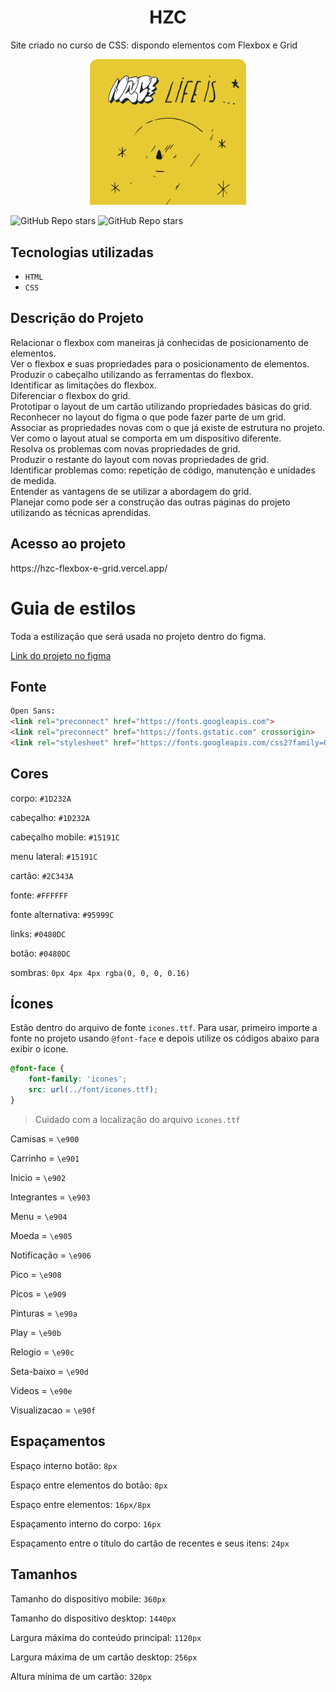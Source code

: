 <h1 align="center">HZC</h1>
 

Site criado no curso de CSS: dispondo elementos com Flexbox e Grid

<p align="center">
<img src="https://github.com/custodiowm/HZC--Flexbox-e-Grid/blob/main/assets/img/banner-mobile_1.png"/ width="250px">
</p>

<img alt="GitHub Repo stars" src="https://img.shields.io/github/stars/wmc/stars?label=Stars&style=social">
<img alt="GitHub Repo stars" src="https://img.shields.io/badge/ HTML - CSS -yellow">

## Tecnologias utilizadas
- ``HTML``
- ``CSS``

## Descrição do Projeto
Relacionar o flexbox com maneiras já conhecidas de posicionamento de elementos.</br>
Ver o flexbox e suas propriedades para o posicionamento de elementos.</br>
Produzir o cabeçalho utilizando as ferramentas do flexbox.</br>
Identificar as limitações do flexbox.</br>
Diferenciar o flexbox do grid.</br>
Prototipar o layout de um cartão utilizando propriedades básicas do grid.</br>
Reconhecer no layout do figma o que pode fazer parte de um grid.</br>
Associar as propriedades novas com o que já existe de estrutura no projeto.</br>
Ver como o layout atual se comporta em um dispositivo diferente.</br>
Resolva os problemas com novas propriedades de grid.</br>
Produzir o restante do layout com novas propriedades de grid.</br>
Identificar problemas como: repetição de código, manutenção e unidades de medida.</br>
Entender as vantagens de se utilizar a abordagem do grid.</br>
Planejar como pode ser a construção das outras páginas do projeto utilizando as técnicas aprendidas.</br>

## Acesso ao projeto

<P> https://hzc-flexbox-e-grid.vercel.app/ </p>

# Guia de estilos

Toda a estilização que será usada no projeto dentro do figma.

[Link do projeto no figma](https://www.figma.com/file/ibWktwVpnog76rMYOdVhks/Dispondo-elementos-com-flexbox-e-grid?node-id=54%3A2358)

## Fonte

```html
Open Sans:
<link rel="preconnect" href="https://fonts.googleapis.com">
<link rel="preconnect" href="https://fonts.gstatic.com" crossorigin>
<link rel="stylesheet" href="https://fonts.googleapis.com/css2?family=Open+Sans:wght@400;600;700&display=swap">
```

## Cores

corpo: `#1D232A`

cabeçalho: `#1D232A`

cabeçalho mobile: `#15191C`

menu lateral: `#15191C`

cartão: `#2C343A`

fonte: `#FFFFFF`

fonte alternativa: `#95999C`

links: `#0480DC`

botão: `#0480DC`

sombras: `0px 4px 4px rgba(0, 0, 0, 0.16)`

## Ícones

Estão dentro do arquivo de fonte `icones.ttf`. Para usar, primeiro importe a fonte no projeto usando `@font-face` e depois utilize os códigos abaixo para exibir o ícone.

```css
@font-face {
    font-family: 'icones';
    src: url(../font/icones.ttf);
}
```

> Cuidado com a localização do arquivo `icones.ttf`

Camisas = `\e900`

Carrinho = `\e901`

Inicio = `\e902`

Integrantes = `\e903`

Menu = `\e904`

Moeda = `\e905`

Notificação = `\e906`

Pico = `\e908`

Picos = `\e909`

Pinturas = `\e90a`

Play = `\e90b`

Relogio = `\e90c`

Seta-baixo = `\e90d`

Videos = `\e90e`

Visualizacao = `\e90f`

## Espaçamentos

Espaço interno botão: `8px`

Espaço entre elementos do botão: `8px`

Espaço entre elementos: `16px/8px`

Espaçamento interno do corpo: `16px`

Espaçamento entre o título do cartão de recentes e seus itens: `24px`

## Tamanhos

Tamanho do dispositivo mobile: `360px`

Tamanho do dispositivo desktop: `1440px`

Largura máxima do conteúdo principal: `1120px`

Largura máxima de um cartão desktop: `256px`

Altura mínima de um cartão: `320px`
